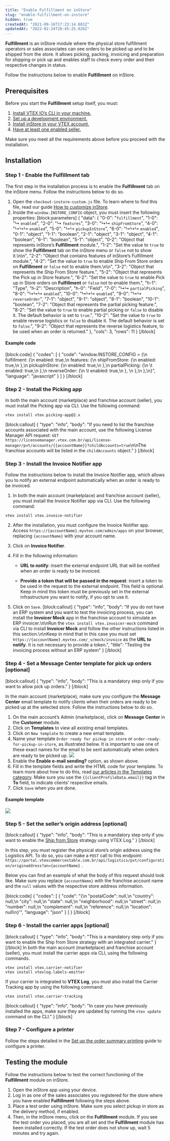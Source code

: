 ```yaml
---
title: "Enable Fulfillment on inStore"
slug: "enable-fulfillment-on-instore"
hidden: true
createdAt: "2021-09-16T17:23:14.801Z"
updatedAt: "2022-02-24T20:45:25.026Z"
---
```

**Fulfillment** is an inStore module where the physical store fulfillment operators or sales associates can see orders to be picked up and to be shipped from the store. It allows picking, packing, invoicing and preparation for shipping or pick up and enables staff to check every order and their respective changes in status.

Follow the instructions below to enable **Fulfillment** on inStore.

## Prerequisites

Before you start the **Fulfillment** setup itself, you must:

1. [Install VTEX IO’s CLI in your machine.](https://developers.vtex.com/vtex-developer-docs/docs/vtex-io-documentation-vtex-io-cli-installation-and-command-reference)
2. [Set up a development environment.](https://developers.vtex.com/vtex-developer-docs/docs/vtex-io-documentation-2-basicsetuptodevelopinvtexio)
3. [Install inStore in your VTEX account.](https://help.vtex.com/tracks/instore-getting-started-and-setting-up--zav76TFEZlAjnyBVL5tRc/4L5SoLxE8O3YkxF7FKymrO)
4. [Have at least one enabled seller.](https://help.vtex.com/en/tutorial/adding-a-seller--tutorials_392)

Make sure you meet all the requirements above before you proceed with the installation.

## Installation

### Step 1 - Enable the **Fulfillment** tab

The first step in the installation process is to enable the **Fulfillment** tab on the inStore menu. Follow the instructions below to do so.

1. Open the `checkout-instore-custom.js` file. To learn where to find this file, read our guide [How to customize inStore](https://developers.vtex.com/vtex-rest-api/docs/how-to-customize-instore#javascript-customizations).
2. Inside the `window.INSTORE_CONFIG` object, you must insert the following properties:
[block:parameters]
{
  "data": {
    "0-0": "`fulfillment`",
    "1-0": "↳ `enabled`",
    "2-0": "↳ `features`",
    "3-0": "↳↳ `shipFromStore`",
    "4-0": "↳↳↳ `enabled`",
    "5-0": "↳↳ `pickupInStore`",
    "6-0": "↳↳↳ `enabled`",
    "0-1": "object",
    "1-1": "boolean",
    "2-1": "object",
    "3-1": "object",
    "4-1": "boolean",
    "6-1": "boolean",
    "5-1": "object",
    "0-2": "Object that represents inStore’s **Fulfillment** module.",
    "1-2": "Set the value to `true` to show the **Fulfillment** tab on the inStore menu or `false` not to show it.\n\n",
    "2-2": "Object that contains features of inStore’s Fulfillment module.",
    "4-2": "Set the value to `true` to enable Ship From Store orders on **Fulfillment** or `false` not to enable them.\n\n",
    "3-2": "Object that represents the Ship From Store feature.",
    "5-2": "Object that represents the Pick up in Store feature.",
    "6-2": "Set the value to `true` to enable Pick up in Store orders on **Fulfillment** or `false` not to enable them.",
    "h-1": "Type",
    "h-2": "Description",
    "h-0": "Field",
    "7-0": "↳↳ `partialPicking`",
    "8-0": "↳↳↳ `enabled`",
    "10-0": "↳↳↳ `enabled`",
    "9-0": "↳↳ `reverseOrder`",
    "7-1": "object",
    "9-1": "object",
    "8-1": "boolean",
    "10-1": "boolean",
    "7-2": "Object that represents the partial picking feature.",
    "8-2": "Set the value to `true` to enable partial picking or `false` to disable it. The default behavior is set to `true`.",
    "10-2": "Set the value to `true` to enable reverse logistics or `false` to disable it. The default behavior is set to `false`.",
    "9-2": "Object that represents the reverse logistics feature, to be used when an order is returned."
  },
  "cols": 3,
  "rows": 11
}
[/block]

#### Example code

[block:code]
{
  "codes": [
    {
      "code": "window.INSTORE_CONFIG = {\n   fulfillment: {\n    enabled: true,\n    features: {\n      shipFromStore: {\n         enabled: true,\n      },\n      pickupInStore: {\n         enabled: true,\n      },\n      partialPicking: {\n       \t enabled: true,\n      },\n      reverseOrder: {\n       \t enabled: true,\n      },  \n    },\n  },\n}",
      "language": "javascript"
    }
  ]
}
[/block]

### Step 2 - Install the Picking app

In both the main account (marketplace) and franchise account (seller), you must install the Picking app via CLI. Use the following command:

```
vtex install vtex.picking-app@2.x
```

[block:callout]
{
  "type": "info",
  "body": "If you need to list the franchise accounts associated with the main account, use the following License Manager API request: `GET https://licensemanager.vtex.com.br/api/license-manager/pvt/accounts/{{accountName}}?childAccounts=true`\n\nThe franchise accounts will be listed in the `childAccounts` object."
}
[/block]

### Step 3 - Install the Invoice Notifier app

Follow the instructions below to install the Invoice Notifier app, which allows you to notify an external endpoint automatically when an order is ready to be invoiced.

1. In both the main account (marketplace) and franchise account (seller), you must install the Invoice Notifier app via CLI. Use the following command:

```
vtex install vtex.invoice-notifier
```

2. After the installation, you must configure the Invoice Notifier app. Access `https://{accountName}.myvtex.com/admin/apps` on your browser, replacing `{accountName}` with your account name.

3. Click on **Invoice Notifier**.

4. Fill in the following information:

   - **URL to notify**: insert the external endpoint URL that will be notified when an order is ready to be invoiced.

   - **Provide a token that will be passed in the request**: insert a token to be used in the request to the external endpoint. This field is optional. Keep in mind this token must be previously set in the external infrastructure you want to notify, if you opt to use it.

5. Click on `Save`.
[block:callout]
{
  "type": "info",
  "body": "If you do not have an ERP system and you want to test the invoicing process, you can install the **Invoicer Mock** app in the franchise account to simulate an ERP invoicer.\n\nRun the `vtex install vtex.invoicer-mock` command via CLI to install **Invoicer Mock** and follow the other instructions listed in this section.\n\nKeep in mind that in this case you must set `https://{accountName}.myvtex.com/_v/mock/invoice` as the **URL to notify**. It is not necessary to provide a token.",
  "title": "Testing the invoicing process without an ERP system"
}
[/block]

### Step 4 - Set a **Message Center** template for pick up orders [optional]

[block:callout]
{
  "type": "info",
  "body": "This is a mandatory step only if you want to allow pick up orders."
}
[/block]

In the main account (marketplace), make sure you configure the **Message Center** email template to notify clients when their orders are ready to be picked up at the selected store. Follow the instructions below to do so.

1. On the main account’s Admin (marketplace), click on **Message Center** in the **Customer** module.
2. Click on **Templates** to view all existing email templates.
3. Click on `New template` to create a new email template.
4. Name your template `Order ready for pickup in store` or `order-ready-for-pickup-in-store`, as illustrated below. It is important to use one of these exact names for the email to be sent automatically when orders are ready to be picked up.
   ![](https://cdn.jsdelivr.net/gh/vtexdocs/dev-portal-content@readme-docs/docs/guides/VTEX%20inStore/7f1f4f3-order-ready-for-pickup-in-store-template_145.gif)
5. Enable the **Enable e-mail sending?** option, as shown above.
6. Fill in the template fields and write the HTML code for your template. To learn more about how to do this, read [our articles in the Templates category](https://help.vtex.com/en/subcategory/templates--4D5LrWwlHGmOWMomOaaGee). Make sure you use the `{{clientProfileData.email}}` tag in the **To** field, to indicate clients’ respective emails.
7. Click `Save` when you are done.

#### Example template

![](https://cdn.jsdelivr.net/gh/vtexdocs/dev-portal-content@readme-docs/docs/guides/VTEX%20inStore/8d215a6-screencapture-vtexinstoredev-myvtex-admin-message-center-2021-11-17-17_54_14_153.png)

### Step 5 - Set the seller’s origin address [optional]

[block:callout]
{
  "type": "info",
  "body": "This is a mandatory step only if you want to enable the [Ship from Store](https://help.vtex.com/en/tracks/unified-commerce-strategies--3WGDRRhc3vf1MJb9zGncnv/50GAmxxFsJoLWqcnMysWdl) strategy using VTEX Log."
}
[/block]

In this step, you must register the physical store’s origin address using the Logistics API. To do so, you can make a `POST` call to this endpoint: `https://portal.vtexcommercestable.com.br/api/logistics/pvt/configuration/originaddress?an={accountName}` .

Below you can find an example of what the body of this request should look like. Make sure you replace `{accountName}` with the franchise account name and the `null` values with the respective store address information.

[block:code]
{
  "codes": [
    {
      "code": "{\n    \"postalCode\": null,\n    \"country\": null,\n    \"city\": null,\n    \"state\": null,\n    \"neighborhood\": null,\n    \"street\": null,\n    \"number\": null,\n    \"complement\": null,\n    \"reference\": null,\n    \"location\": null\n}'",
      "language": "json"
    }
  ]
}
[/block]

### Step 6 - Install the carrier apps [optional]

[block:callout]
{
  "type": "info",
  "body": "This is a mandatory step only if you want to enable the Ship from Store strategy with an integrated carrier."
}
[/block]
In both the main account (marketplace) and franchise account (seller), you must install the carrier apps via CLI, using the following commands.

```
vtex install vtex.carrier-notifier
vtex install vtexlog.labels-emitter
```

If your carrier is integrated to **VTEX Log**, you must also install the Carrier Tracking app by using the following command:

```
vtex install vtex.carrier-tracking
```

[block:callout]
{
  "type": "info",
  "body": "In case you have previously installed the apps, make sure they are updated by running the `vtex update` command on the CLI."
}
[/block]

### Step 7 - Configure a printer

Follow the steps detailed in the [Set up the order summary printing](https://developers.vtex.com/vtex-rest-api/docs/set-up-the-order-summary-printing) guide to configure a printer.

## Testing the module

Follow the instructions below to test the correct functioning of the **Fulfillment** module on inStore.

1. Open the inStore app using your device.
2. Log in as one of the sales associates you registered for the store where you have enabled **Fulfillment** following the steps above.
3. Place a test order using inStore. Make sure you select pickup in store as the delivery method, if enabled.
4. Then, in the inStore menu, click on the **Fulfillment** module. If you see the test order you placed, you are all set and the **Fulfillment** module has been installed correctly. If the test order does not show up, wait 5 minutes and try again.
